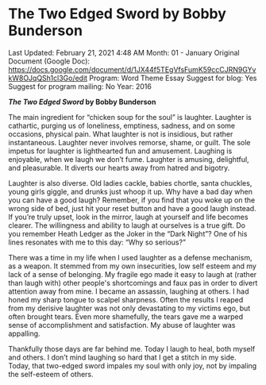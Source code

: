 # The Two Edged Sword by Bobby Bunderson

Last Updated: February 21, 2021 4:48 AM
Month: 01 - January
Original Document (Google Doc): https://docs.google.com/document/d/1JX44f5TEgVfsFumK59ccCJRN9GYvkW8OJqQSh1cl3Go/edit
Program: Word Theme Essay
Suggest for blog: Yes
Suggest for program mailing: No
Year: 2016

***The Two Edged Sword* by Bobby Bunderson**

The main ingredient for “chicken soup for the soul” is laughter. Laughter is cathartic, purging us of loneliness, emptiness, sadness, and on some occasions, physical pain. What laughter is not is insidious, but rather instantaneous. Laughter never involves remorse, shame, or guilt. The sole impetus for laughter is lighthearted fun and amusement. Laughing is enjoyable, when we laugh we don’t fume. Laughter is amusing, delightful, and pleasurable. It diverts our hearts away from hatred and bigotry.

Laughter is also diverse. Old ladies cackle, babies chortle, santa chuckles, young girls giggle, and drunks just whoop it up. Why have a bad day when you can have a good laugh? Remember, if you find that you woke up on the wrong side of bed, just hit your reset button and have a good laugh instead. If you’re truly upset, look in the mirror, laugh at yourself and life becomes clearer. The willingness and ability to laugh at ourselves is a true gift. Do you remember Heath Ledger as the Joker in the “Dark Night”? One of his lines resonates with me to this day: “Why so serious?”

There was a time in my life when I used laughter as a defense mechanism, as a weapon. It stemmed from my own insecurities, low self esteem and my lack of a sense of belonging. My fragile ego made it easy to laugh at (rather than laugh with) other people's shortcomings and faux pas in order to divert attention away from mine. I became an assassin, laughing at others. I had honed my sharp tongue to scalpel sharpness. Often the results I reaped from my derisive laughter was not only devastating to my victims ego, but often brought tears. Even more shamefully, the tears gave me a warped sense of accomplishment and satisfaction. My abuse of laughter was appalling.

Thankfully those days are far behind me. Today I laugh to heal, both myself and others. I don’t mind laughing so hard that I get a stitch in my side. Today, that two-edged sword impales my soul with only joy, not by impaling the self-esteem of others.